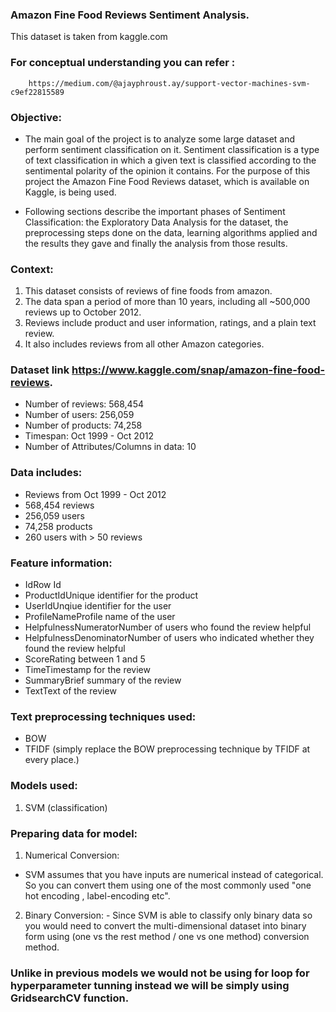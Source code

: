 
### Amazon Fine Food Reviews Sentiment Analysis.

This dataset is taken from kaggle.com

### For conceptual understanding you can refer : 
        https://medium.com/@ajayphroust.ay/support-vector-machines-svm-c9ef22815589
### Objective:
- The main goal of the project is to analyze some large dataset and perform sentiment classification on it. Sentiment classification is a type of text classification in which a given text is classified according to the sentimental polarity of the opinion it contains. For the purpose of this project the Amazon Fine Food Reviews dataset, which is available on Kaggle, is being used.

- Following sections describe the important phases of Sentiment Classification: the Exploratory Data Analysis for the dataset, the preprocessing steps done on the data, learning algorithms applied and the results they gave and finally the analysis from those results.

### Context:
1. This dataset consists of reviews of fine foods from amazon. 
2. The data span a period of more than 10 years, including all ~500,000 reviews up to October 2012. 
3. Reviews include product and user information, ratings, and a plain text review. 
4. It also includes reviews from all other Amazon categories.

### Dataset link https://www.kaggle.com/snap/amazon-fine-food-reviews.

- Number of reviews: 568,454
- Number of users: 256,059
- Number of products: 74,258
- Timespan: Oct 1999 - Oct 2012
- Number of Attributes/Columns in data: 10

### Data includes:
 - Reviews from Oct 1999 - Oct 2012
 - 568,454 reviews
 - 256,059 users
 - 74,258 products
 - 260 users with > 50 reviews


### Feature information:

- IdRow Id
- ProductIdUnique identifier for the product
- UserIdUnqiue identifier for the user
- ProfileNameProfile name of the user
- HelpfulnessNumeratorNumber of users who found the review helpful
- HelpfulnessDenominatorNumber of users who indicated whether they found the review helpful
- ScoreRating between 1 and 5
- TimeTimestamp for the review
- SummaryBrief summary of the review
- TextText of the review

### Text preprocessing techniques used:
- BOW
- TFIDF (simply replace the BOW  preprocessing technique by TFIDF at every place.)

### Models used:
1. SVM (classification)

### Preparing data for model:
1. Numerical Conversion: 
- SVM assumes that you have inputs are numerical instead of categorical. So you can convert them using one of the most commonly used "one hot encoding , label-encoding etc".
2. Binary Conversion:
- Since SVM is able to classify only binary data so you would need to convert the multi-dimensional dataset into binary form using (one vs the rest method / one vs one method) conversion method.

### Unlike in previous models we would not be using for loop for hyperparameter tunning instead we will be simply using GridsearchCV function.


